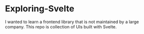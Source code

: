 # Exploring-Svelte
I wanted to learn a frontend library that is not maintained by a large company. This repo is collection of UIs built with Svelte.
